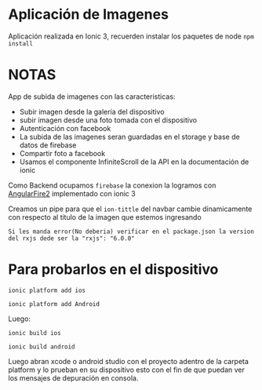 # Aplicación de Imagenes

Aplicación realizada en Ionic 3, recuerden instalar los paquetes de node `npm install`

# NOTAS

App de subida de imagenes con las caracteristicas:

* Subir imagen desde la galeria del dispositivo
* subir imagen desde una foto tomada con el dispositivo
* Autenticación con facebook
* La subida de las imagenes seran guardadas en el storage y base de datos de firebase
* Compartir foto a facebook
* Usamos el componente InfiniteScroll de la API en la documentación de ionic

Como Backend ocupamos `firebase` la conexion la logramos con [AngularFire2](https://github.com/angular/angularfire2/blob/master/docs/ionic/v3.md) implementado con ionic 3

Creamos un pipe para que el `ion-tittle` del navbar cambie dinamicamente con respecto al titulo de la imagen que estemos ingresando 

`Si les manda error(No deberia) verificar en el package.json la version del rxjs
dede ser la "rxjs": "6.0.0"`

# Para probarlos en el dispositivo

`ionic platform add ios`

`ionic platform add Android`

Luego:

`ionic build ios`

`ionic build android`

Luego abran xcode o android studio con el proyecto adentro de la carpeta platform y lo prueban en su dispositivo
esto con el fin de que puedan ver los mensajes de depuración en consola.
